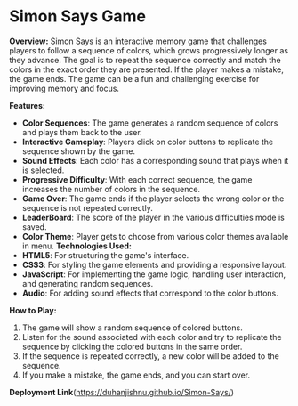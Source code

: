 # Simon Says Game

**Overview:**
Simon Says is an interactive memory game that challenges players to follow a sequence of colors, which grows progressively longer as they advance. The goal is to repeat the sequence correctly and match the colors in the exact order they are presented. If the player makes a mistake, the game ends. The game can be a fun and challenging exercise for improving memory and focus.

**Features:**
- **Color Sequences**: The game generates a random sequence of colors and plays them back to the user.
- **Interactive Gameplay**: Players click on color buttons to replicate the sequence shown by the game.
- **Sound Effects**: Each color has a corresponding sound that plays when it is selected.
- **Progressive Difficulty**: With each correct sequence, the game increases the number of colors in the sequence.
- **Game Over**: The game ends if the player selects the wrong color or the sequence is not repeated correctly.
- **LeaderBoard**: The score of the player in the various difficulties mode is saved.
- **Color Theme**: Player gets to choose from various color themes available in menu.
**Technologies Used:**
- **HTML5**: For structuring the game's interface.
- **CSS3**: For styling the game elements and providing a responsive layout.
- **JavaScript**: For implementing the game logic, handling user interaction, and generating random sequences.
- **Audio**: For adding sound effects that correspond to the color buttons.

**How to Play:**
1. The game will show a random sequence of colored buttons.
2. Listen for the sound associated with each color and try to replicate the sequence by clicking the colored buttons in the same order.
3. If the sequence is repeated correctly, a new color will be added to the sequence.
4. If you make a mistake, the game ends, and you can start over.

**Deployment Link**(https://duhanjishnu.github.io/Simon-Says/)
